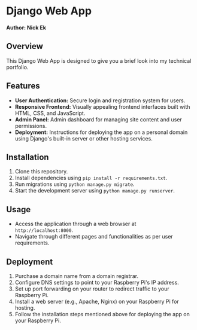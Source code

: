 # Django Web App

**Author: Nick Ek**

## Overview
This Django Web App is designed to give you a brief look into my technical portfolio.

## Features
- **User Authentication:** Secure login and registration system for users.
- **Responsive Frontend:** Visually appealing frontend interfaces built with HTML, CSS, and JavaScript.
- **Admin Panel:** Admin dashboard for managing site content and user permissions.
- **Deployment:** Instructions for deploying the app on a personal domain using Django's built-in server or other hosting services.

## Installation
1. Clone this repository.
2. Install dependencies using `pip install -r requirements.txt`.
3. Run migrations using `python manage.py migrate`.
4. Start the development server using `python manage.py runserver`.

## Usage
- Access the application through a web browser at `http://localhost:8000`.
- Navigate through different pages and functionalities as per user requirements.

## Deployment
1. Purchase a domain name from a domain registrar.
2. Configure DNS settings to point to your Raspberry Pi's IP address.
3. Set up port forwarding on your router to redirect traffic to your Raspberry Pi.
4. Install a web server (e.g., Apache, Nginx) on your Raspberry Pi for hosting.
5. Follow the installation steps mentioned above for deploying the app on your Raspberry Pi.
